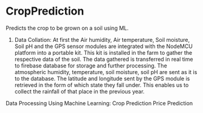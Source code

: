 # CropPrediction
Predicts the crop to be grown on a soil using ML.

1. Data Collation:
                   At first the Air humidity, Air temperature, Soil moisture, Soil pH and the GPS sensor modules are integrated with the NodeMCU platform into a portable kit. This                    kit is installed in the farm to gather the respective data of the soil. The data gathered is transferred in real time to firebase database for storage and                          further processing.
                   The atmospheric humidity, temperature, soil moisture, soil pH are sent as it is to the database. The latitude and longitude sent by the GPS module is retrieved                    in the form of which state they fall under. This enables us to collect the rainfall of that place in the previous year.

Data Processing Using Machine Learning:
                   Crop Prediction
                   Price Prediction

